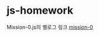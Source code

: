 # js-homework

Mission-0.js의 벨로그 링크 [mission-0](https://velog.io/@rist98/JS-homework-1%EC%A3%BC%EC%B0%A8)
